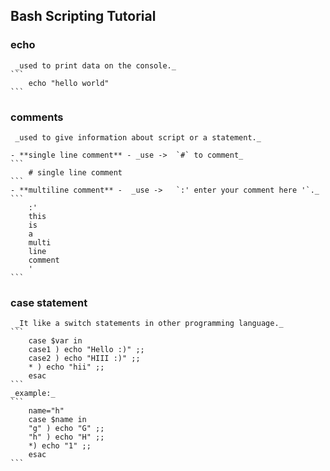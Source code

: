 ## Bash Scripting Tutorial

### echo
	 _used to print data on the console._
	```
		echo "hello world"
	```
	
### comments
	 _used to give information about script or a statement._
	 
	- **single line comment** - _use ->  `#` to comment_
	```
		# single line comment 
	```
	- **multiline comment** -  _use ->   `:' enter your comment here '`._
	```	
		:' 
		this
		is 
		a 
		multi 
		line 
		comment
		'
	```
	
###  case statement 
	 _It like a switch statements in other programming language._
	```
		case $var in 
		case1 ) echo "Hello :)" ;;
		case2 ) echo "HIII :)" ;;
		* ) echo "hii" ;;
		esac
	```
	_example:_
	```
		name="h"
		case $name in
		"g" ) echo "G" ;;
		"h" ) echo "H" ;;
		*) echo "1" ;;
		esac
	```
